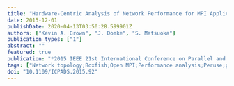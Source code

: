 ```yaml
---
title: "Hardware-Centric Analysis of Network Performance for MPI Applications"
date: 2015-12-01
publishDate: 2020-04-13T03:50:28.599901Z
authors: ["Kevin A. Brown", "J. Domke", "S. Matsuoka"]
publication_types: ["1"]
abstract: ""
featured: true
publication: "*2015 IEEE 21st International Conference on Parallel and Distributed Systems (ICPADS)*"
tags: ["Network topology;Boxfish;Open MPI;Performance analysis;Peruse;profiling"]
doi: "10.1109/ICPADS.2015.92"
---
```


